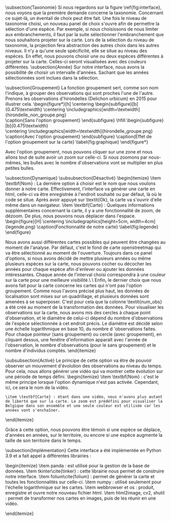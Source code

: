 \subsection{Taxonomie}
Si nous regardons sur la figure \ref{fig:interface}, nous voyons que la première demande concerne la taxonomie. Concernant ce sujet-là, un éventail de choix peut être fait. Une fois le niveau de taxonomie choisi, un nouveau panel de choix s'ouvre afin de permettre la sélection d'une espèce. Par exemple, si nous choisissons de nous limiter aux embranchements, il faut par la suite sélectionner l'embranchement que nous souhaitons projeter sur la carte. Lors de la sélection du niveau de taxonomie, la projection fera abstraction des autres choix dans les autres niveaux. Il n'y a qu'une seule spécificité, elle se situe au niveau des espèces. En effet, nous pouvons choisir une ou deux espèces différentes à projeter sur la carte. Celles-ci seront visualisées avec des couleurs différentes.
\subsection{Année}
Sur notre interface, nous avons la possibilité de choisir un intervalle d'années. Sachant que les années sélectionnées sont inclues dans la sélection. 

\subsection{Groupement}
La fonction groupement sert, comme son nom l'indique, à grouper des observations qui sont proches l'une de l'autre. Prenons les observations d'hirondelles (Delichon urbicum) en 2015 pour illustrer cela. 
\begin{figure*}[h]
    \centering
    \begin{subfigure}[b]{0.475\textwidth}
        \centering
        \includegraphics[width=\textwidth]{hirondelle_non_groupe.png}  
        \caption{Sans l'option groupement}
    \end{subfigure}
    \hfill
    \begin{subfigure}[b]{0.475\textwidth}  
        \centering 
        \includegraphics[width=\textwidth]{hirondelle_groupe.png}
        \caption{Avec l'option groupement}
    \end{subfigure}
    \caption{Effet de l'option groupement sur la carte}
    \label{fig:graphique}
\end{figure*}

Avec l'option groupement, nous pouvons cliquer sur une zone et nous allons tout de suite avoir un zoom sur celle-ci. Si nous zoomons par nous-mêmes, les bulles avec le nombre d'observations vont se multiplier en plus petites bulles.

\subsection{Dynamique}
\subsubsection{Désactivé}
\begin{itemize}
    \item \textbf{Nom} : La dernière option à choisir est le nom que nous voulons donner à notre carte. Effectivement, l'interface va générer une carte en html, celle-ci va être enregistrée à l'endroit souhaité ou par défaut, là où le code se situe. Après avoir appuyé sur \textit{Ok}, la carte va s'ouvrir d'elle même dans un navigateur. 
    \item \textbf{Carte} : Quelques informations supplémentaires concernant la carte, il y a une fonctionnalité de zoom, de dézoom. De plus, nous pouvons nous déplacer dans l'espace. 
\begin{figure}[H]
    \centering
    \includegraphics[height=5cm, width=4cm]{legende.png}
    \caption{Fonctionnalité de notre carte}
    \label{fig:legende}
\end{figure}

Nous avons aussi différentes cartes possibles qui peuvent être changées au moment de l'analyse. Par défaut, c'est le fond de carte openstreetmap qui va être sélectionné au moment de l'ouverture. Toujours dans ce panel d'options, si nous avons décidé de mettre plusieurs années ou même plusieurs espèces sur la carte, nous pouvons cocher ou décocher les années pour chaque espèce afin d'enlever ou ajouter les données intéressantes. Chaque année de l'interval choisi correspondra à une couleur sur la carte pour une meilleure visibilité.\\
\\
Enfin, le dernier choix que nous avons fait pour la carte concerne les cartes qui n'ont pas l'option groupement. Comme nous l'avons précisé plus haut, les données de localisation sont mises sur un quadrillage, et plusieurs données sont amenées à se superposer. C'est pour cela que la colonne \textit{num\_obs} a été créé au moment de la transformation des données. Pour visualiser les observations sur la carte, nous avons mis des cercles à chaque point d'observation, et le diamètre de celui-ci dépend du nombre d'observations de l'espèce sélectionnée à cet endroit précis. Le diamètre est décidé selon une échelle logarithmique en base 10, du nombre d 'observations faites. Pour chaque pointeur (sans groupement) ou cercle (avec groupement), en cliquant dessus, une fenêtre d'information apparaît avec l'année de l'observation, le nombre d'observations (pour le sans groupement) et le nombre d'individus comptés. 
\end{itemize}


\subsubsection{Activé}
Le principe de cette option va être de pouvoir observer un mouvement d'évolution des observations au niveau du temps. Pour cela, nous allons générer une vidéo qui va montrer cette évolution sur une période de temps défini. 
\begin{itemize}
    \item \textbf{Nom} : c'est le même principe lorsque l'option dynamique n'est pas activée. Cependant, ici, ce sera le nom de la vidéo.

    \item \textbf{Carte} : étant dans une vidéo, nous n'avons plus autant de liberté que sur la carte. Le zoom est prédéfini pour visualiser la Belgique dans son ensemble et une seule couleur est utilisée car les années vont s'enchaîner.
\end{itemize}

Grâce à cette option, nous pouvons être témoin si une espèce se déplace, d'années en années, sur le territoire, ou encore si une espèce augmente la taille de son territoire dans le temps.


\subsection{Implémentation}
Cette interface a été implémentée en Python 3.9 et a fait appel à différentes librairies :

\begin{itemize}
    \item panda : est utilisé pour la gestion de la base de données.
    \item tkinter\cite{tinker} : cette librairie nous permet de construire notre interface.
    \item folium\cite{folium} : permet de générer la carte et toutes les fonctionnalités sur celle-ci.
    \item numpy :  utilisé seulement pour l'échelle logarithmique sur les cartes.
    \item webbrowser et os : produit, enregistre et ouvre notre nouveau fichier html.
    \item html2image, cv2, shutil : permet de transformer nos cartes en images, puis de les réunir en une vidéo.

\end{itemize}
